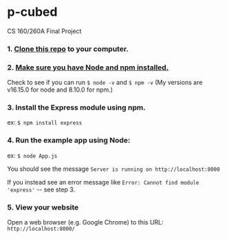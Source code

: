 # p-cubed
CS 160/260A Final Project

### 1. [Clone this repo](https://docs.github.com/en/repositories/creating-and-managing-repositories/cloning-a-repository) to your computer.

### 2. [Make sure you have Node and npm installed.](https://docs.npmjs.com/downloading-and-installing-node-js-and-npm) 

Check to see if you can run  ``$ node -v`` and ``$ npm -v`` (My versions are v16.15.0 for node and 8.10.0 for npm.)
### 3. Install the Express module using npm. 
ex: ``$ npm install express``
### 4. Run the example app using Node:
ex: ``$ node App.js``

You should see the message ``Server is running on http://localhost:8000``

If you instead see an error message like ``Error: Cannot find module 'express'`` -- see step 3. 
### 5. View your website
Open a web browser (e.g. Google Chrome) to this URL: ``http://localhost:8000/``